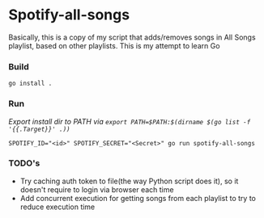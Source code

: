 # Spotify-all-songs

Basically, this is a copy of my script that adds/removes songs in All Songs playlist, based on other playlists.
This is my attempt to learn Go


### Build
`go install .`

### Run
*Export install dir to PATH via `export PATH=$PATH:$(dirname $(go list -f '{{.Target}}' .))`*

`SPOTIFY_ID="<id>" SPOTIFY_SECRET="<Secret>" go run spotify-all-songs`


### TODO's
* Try caching auth token to file(the way Python script does it), so it doesn't require to login via browser each time
* Add concurrent execution for getting songs from each playlist to try to reduce execution time
